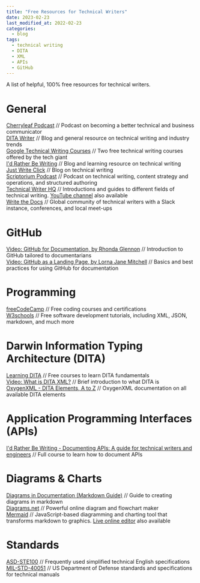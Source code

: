 ```yaml
---
title: "Free Resources for Technical Writers"
date: 2023-02-23
last_modified_at: 2022-02-23
categories:
  - blog
tags:
  - technical writing
  - DITA
  - XML
  - APIs
  - GitHub
---
```


A list of helpful, 100% free resources for technical writers.

# General
[Cherryleaf Podcast](https://www.cherryleaf.com/podcast/) // Podcast on becoming a better technical and business communicator  
[DITA Writer](https://www.ditawriter.com) // Blog and general resource on technical writing and industry trends  
[Google Technical Writing Courses](https://developers.google.com/tech-writing/) // Two free technical writing courses offered by the tech giant  
[I'd Rather Be Writing](https://idratherbewriting.com) // Blog and learning resource on technical writing  
[Just Write Click](https://justwriteclick.com) // Blog on technical writing  
[Scriptorium Podcast](https://www.scriptorium.com/category/podcast/) // Podcast on technical writing, content strategy and operations, and structured authoring  
[Technical Writer HQ](https://technicalwriterhq.com/documentation/) // Introductions and guides to different fields of technical writing. [YouTube channel](https://www.youtube.com/@technicalcommunication) also available  
[Write the Docs](https://www.writethedocs.org) // Global community of technical writers with a Slack instance, conferences, and local meet-ups  

# GitHub
[Video: GitHub for Documentation, by Rhonda Glennon](https://youtu.be/812E14gFgb4) // Introduction to GitHub tailored to documentarians  
[Video: GitHub as a Landing Page, by Lorna Jane Mitchell](https://youtu.be/fXMN4X9B8Rg) // Basics and best practices for using GitHub for documentation  

# Programming
[freeCodeCamp](https://www.freecodecamp.org) // Free coding courses and certifications  
[W3schools](https://www.w3schools.io) // Free software development tutorials, including XML, JSON, markdown, and much more  

# Darwin Information Typing Architecture (DITA)
[Learning DITA](https://learningdita.com) // Free courses to learn DITA fundamentals  
[Video: What is DITA XML?](https://youtu.be/Y9SzB5KceIQ) // Brief introduction to what DITA is  
[OxygenXML - DITA Elements, A to Z](https://www.oxygenxml.com/dita/1.3/specs/langRef/quick-reference/all-elements-a-to-z.html) // OxygenXML documentation on all available DITA elements  

# Application Programming Interfaces (APIs)
[I'd Rather Be Writing - Documenting APIs: A guide for technical writers and engineers](https://idratherbewriting.com/learnapidoc/) // Full course to learn how to document APIs  

# Diagrams & Charts
[Diagrams in Documentation (Markdown Guide)](https://medium.com/technical-writing-is-easy/diagrams-in-documentation-markdown-guide-4e78419e8d2f) // Guide to creating diagrams in markdown  
[Diagrams.net](https://app.diagrams.net) // Powerful online diagram and flowchart maker  
[Mermaid](https://mermaid.js.org) // JavaScript-based diagramming and charting tool that transforms markdown to graphics. [Live online editor](https://mermaid.live/edit) also available  

# Standards
[ASD-STE100](https://www.asd-ste100.org) // Frequently used simplified technical English specifications  
[MIL-STD-40051](https://www.ldac.army.mil/app-mil-std-page) // US Department of Defense standards and specifications for technical manuals  
